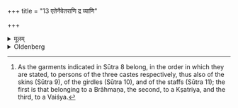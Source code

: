 +++
title = "13 एतेनैवेतराणि द्र व्याणि"

+++

<details><summary>मूलम्</summary>

एतेनैवेतराणि द्र व्याणि व्याख्यातानि १३
</details>

<details><summary>Oldenberg</summary>

13. [^6]  Thereby also the other articles have been explained.


[^6]:  As the garments indicated in Sūtra 8 belong, in the order in which they are stated, to persons of the three castes respectively, thus also of the skins (Sūtra 9), of the girdles (Sūtra 10), and of the staffs (Sūtra 11); the first is that belonging to a Brāhmaṇa, the second, to a Kṣatriya, and the third, to a Vaiśya.
</details>
